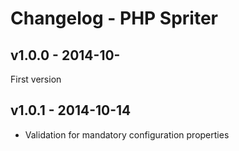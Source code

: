 # Changelog - PHP Spriter

## v1.0.0 - 2014-10-

First version

## v1.0.1 - 2014-10-14

* Validation for mandatory configuration properties
